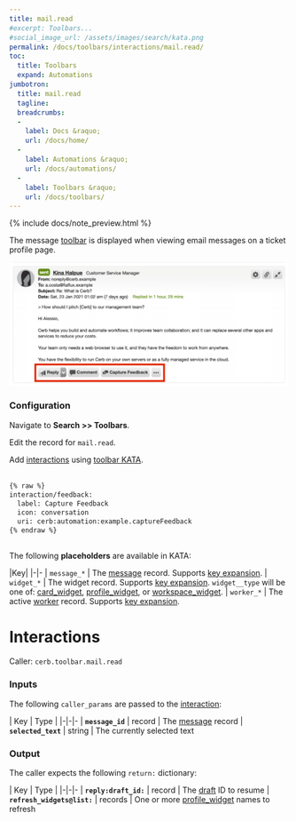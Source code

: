 ```yaml
---
title: mail.read
#excerpt: Toolbars...
#social_image_url: /assets/images/search/kata.png
permalink: /docs/toolbars/interactions/mail.read/
toc:
  title: Toolbars
  expand: Automations
jumbotron:
  title: mail.read
  tagline: 
  breadcrumbs:
  -
    label: Docs &raquo;
    url: /docs/home/
  -
    label: Automations &raquo;
    url: /docs/automations/
  -
    label: Toolbars &raquo;
    url: /docs/toolbars/
---
```


{% include docs/note_preview.html %}

The message [toolbar](/docs/toolbars/) is displayed when viewing email messages on a ticket profile page.

<div class="cerb-screenshot">
<img src="/assets/images/docs/toolbars/mail-read.png" class="screenshot">
</div>

### Configuration

Navigate to **Search >> Toolbars**.

Edit the record for `mail.read`.

Add [interactions](/docs/automations/triggers/interaction.web.worker/) using [toolbar KATA](/docs/toolbars/#kata).

<pre>
<code class="language-cerb">
{% raw %}
interaction/feedback:
  label: Capture Feedback
  icon: conversation
  uri: cerb:automation:example.captureFeedback
{% endraw %}
</code>
</pre>

The following **placeholders** are available in KATA:

|Key|
|-|-
| `message_*` | The [message](/docs/records/types/message/) record. Supports [key expansion](/docs/bots/behaviors/dictionaries/key-expansion/).
| `widget_*` | The widget record. Supports [key expansion](/docs/bots/behaviors/dictionaries/key-expansion/). `widget__type` will be one of: [card_widget](/docs/records/types/card_widget/), [profile_widget](/docs/records/types/profile_widget/), or [workspace_widget](/docs/records/types/workspace_widget/).
| `worker_*` | The active [worker](/docs/records/types/worker/) record. Supports [key expansion](/docs/bots/behaviors/dictionaries/key-expansion/).

# Interactions

Caller: `cerb.toolbar.mail.read`

### Inputs

The following `caller_params` are passed to the [interaction](/docs/automations/triggers/interaction.web.worker/):

| Key | Type |
|-|-|-
| **`message_id`** | record | The [message](/docs/records/types/message/) record
| **`selected_text`** | string | The currently selected text

### Output

The caller expects the following `return:` dictionary:

| Key | Type |
|-|-|-
| **`reply:draft_id:`** | record | The [draft](/docs/records/types/draft/) ID to resume
| **`refresh_widgets@list:`** | records | One or more [profile_widget](/docs/records/types/profile_widget/) names to refresh
